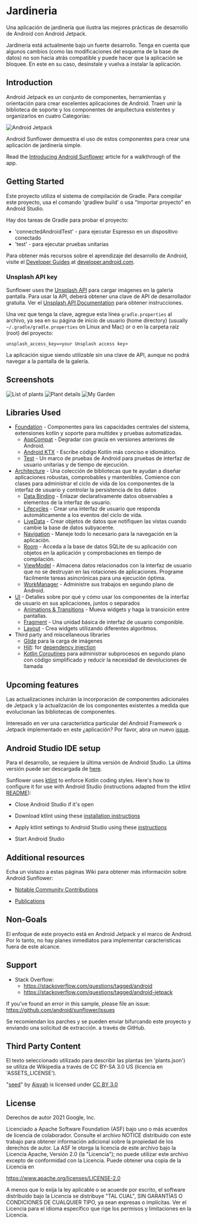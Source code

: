 Jardineria
=================

Una aplicación de jardinería que ilustra las mejores prácticas de desarrollo de Android con Android Jetpack.

Jardineria está actualmente bajo un fuerte desarrollo.
Tenga en cuenta que algunos cambios (como las modificaciones del esquema de la base de datos) no son hacia atrás
compatible y puede hacer que la aplicación se bloquee. En este
en su caso, desinstale y vuelva a instalar la aplicación.

Introduction
------------

Android Jetpack es un conjunto de componentes, herramientas y orientación para crear excelentes aplicaciones de Android. Traen
unir la biblioteca de soporte y los componentes de arquitectura existentes y organizarlos en cuatro
Categorías:

![Android Jetpack](screenshots/jetpack_donut.png "Android Jetpack Components")

Android Sunflower demuestra el uso de estos componentes para crear una aplicación de jardinería simple.

Read the
[Introducing Android Sunflower](https://medium.com/androiddevelopers/introducing-android-sunflower-e421b43fe0c2)
article for a walkthrough of the app.

Getting Started
---------------
Este proyecto utiliza el sistema de compilación de Gradle. Para compilar este proyecto, usa el 
comando 'gradlew build' o usa "Importar proyecto" en Android Studio.

Hay dos tareas de Gradle para probar el proyecto:
* 'connectedAndroidTest' - para ejecutar Espresso en un dispositivo conectado
* 'test' - para ejecutar pruebas unitarias

Para obtener más recursos sobre el aprendizaje del desarrollo de Android, visite el
[Developer Guides](https://developer.android.com/guide/) at
[developer.android.com](https://developer.android.com).

### Unsplash API key

Sunflower uses the [Unsplash API](https://unsplash.com/developers) para cargar imágenes en la galería
pantalla. Para usar la API, deberá obtener una clave de API de desarrollador gratuita. Ver el
[Unsplash API Documentation](https://unsplash.com/documentation) para obtener instrucciones.

Una vez que tenga la clave, agregue esta línea  `gradle.properties` al archivo, ya sea en su página de inicio de usuario (home
directory) (usually `~/.gradle/gradle.properties` on Linux and Mac) or o en la carpeta raíz (root) del proyecto:

```
unsplash_access_key=<your Unsplash access key>
```

La aplicación sigue siendo utilizable sin una clave de API, aunque no podrá navegar a la pantalla de la galería.

Screenshots
-----------

![List of plants](screenshots/phone_plant_list.png "A list of plants")
![Plant details](screenshots/phone_plant_detail.png "Details for a specific plant")
![My Garden](screenshots/phone_my_garden.png "Plants that have been added to your garden")

Libraries Used
--------------
* [Foundation][0] - Componentes para las capacidades centrales del sistema, extensiones kotlin y soporte para multidex y pruebas automatizadas.  
  * [AppCompat][1] - Degradar con gracia en versiones anteriores de Android.
  * [Android KTX][2] - Escribe código Kotlin más conciso e idiomático.
  * [Test][4] - Un marco de pruebas de Android para pruebas de interfaz de usuario unitarias y de tiempo de ejecución.
* [Architecture][10] - Una colección de bibliotecas que te ayudan a diseñar aplicaciones robustas, comprobables y mantenibles. Comience con clases para administrar el ciclo de vida de los componentes de la interfaz de usuario y controlar la persistencia de los datos  
  * [Data Binding][11] - Enlazar declarativamente datos observables a elementos de la interfaz de usuario.
  * [Lifecycles][12] - Crear una interfaz de usuario que responda automáticamente a los eventos del ciclo de vida.
  * [LiveData][13] - Crear objetos de datos que notifiquen las vistas cuando cambie la base de datos subyacente.
  * [Navigation][14] - Maneje todo lo necesario para la navegación en la aplicación.
  * [Room][16] - Acceda a la base de datos SQLite de su aplicación con objetos en la aplicación y comprobaciones en tiempo de compilación.
  * [ViewModel][17] - Almacena datos relacionados con la interfaz de usuario que no se destruyan en las rotaciones de aplicaciones. Programe fácilmente tareas asincrónicas para una ejecución óptima.     
  * [WorkManager][18] - Administre sus trabajos en segundo plano de Android.
* [UI][30] - Detalles sobre por qué y cómo usar los componentes de la interfaz de usuario en sus aplicaciones, juntos o separados
  * [Animations & Transitions][31] - Mueva widgets y haga la transición entre pantallas.
  * [Fragment][34] - Una unidad básica de interfaz de usuario componible.
  * [Layout][35] - Crea widgets utilizando diferentes algoritmos.
* Third party and miscellaneous libraries
  * [Glide][90] para la carga de imágenes
  * [Hilt][92]: for [dependency injection][93]
  * [Kotlin Coroutines][91] para administrar subprocesos en segundo plano con código simplificado y reducir la necesidad de devoluciones de llamada

[0]: https://developer.android.com/jetpack/components
[1]: https://developer.android.com/topic/libraries/support-library/packages#v7-appcompat
[2]: https://developer.android.com/kotlin/ktx
[4]: https://developer.android.com/training/testing/
[10]: https://developer.android.com/jetpack/arch/
[11]: https://developer.android.com/topic/libraries/data-binding/
[12]: https://developer.android.com/topic/libraries/architecture/lifecycle
[13]: https://developer.android.com/topic/libraries/architecture/livedata
[14]: https://developer.android.com/topic/libraries/architecture/navigation/
[16]: https://developer.android.com/topic/libraries/architecture/room
[17]: https://developer.android.com/topic/libraries/architecture/viewmodel
[18]: https://developer.android.com/topic/libraries/architecture/workmanager
[30]: https://developer.android.com/guide/topics/ui
[31]: https://developer.android.com/training/animation/
[34]: https://developer.android.com/guide/components/fragments
[35]: https://developer.android.com/guide/topics/ui/declaring-layout
[90]: https://bumptech.github.io/glide/
[91]: https://kotlinlang.org/docs/reference/coroutines-overview.html
[92]: https://developer.android.com/training/dependency-injection/hilt-android
[93]: https://developer.android.com/training/dependency-injection

Upcoming features
-----------------
Las actualizaciones incluirán la incorporación de componentes adicionales de Jetpack y la actualización de los componentes existentes
a medida que evolucionan las bibliotecas de componentes.

Interesado en ver una característica particular del Android Framework o Jetpack implementado en este
¿aplicación? Por favor, abra un nuevo [issue](https://github.com/android/sunflower/issues).

Android Studio IDE setup
------------------------
Para el desarrollo, se requiere la última versión de Android Studio. La última versión puede ser
descargada de [here](https://developer.android.com/studio/).

Sunflower uses [ktlint](https://ktlint.github.io/) to enforce Kotlin coding styles.
Here's how to configure it for use with Android Studio (instructions adapted
from the ktlint [README](https://github.com/shyiko/ktlint/blob/master/README.md)):

- Close Android Studio if it's open

- Download ktlint using these [installation instructions](https://github.com/pinterest/ktlint/blob/master/README.md#installation)

- Apply ktlint settings to Android Studio using these [instructions](https://github.com/pinterest/ktlint/blob/master/README.md#-with-intellij-idea)

- Start Android Studio

Additional resources
--------------------
Echa un vistazo a estas páginas Wiki para obtener más información sobre Android Sunflower:

- [Notable Community Contributions](https://github.com/android/sunflower/wiki/Notable-Community-Contributions)

- [Publications](https://github.com/android/sunflower/wiki/Sunflower-Publications)

Non-Goals
---------
El enfoque de este proyecto está en Android Jetpack y el marco de Android.
Por lo tanto, no hay planes inmediatos para implementar características fuera de este alcance.

Support
-------

- Stack Overflow:
  - https://stackoverflow.com/questions/tagged/android
  - https://stackoverflow.com/questions/tagged/android-jetpack

If you've found an error in this sample, please file an issue:
https://github.com/android/sunflower/issues

Se recomiendan los parches y se pueden enviar bifurcando este proyecto y enviando una solicitud de extracción.
a través de GitHub.

Third Party Content
-------------------
El texto seleccionado utilizado para describir las plantas (en 'plants.json') se utiliza de Wikipedia a través de CC BY-SA 3.0 US (licencia en 'ASSETS_LICENSE').

"[seed](https://thenounproject.com/search/?q=seed&i=1585971)" by [Aisyah](https://thenounproject.com/aisyahalmasyira/) is licensed under [CC BY 3.0](https://creativecommons.org/licenses/by/3.0/us/legalcode)

License
-------

Derechos de autor 2021 Google, Inc.

Licenciado a Apache Software Foundation (ASF) bajo uno o más acuerdos de licencia de colaborador. Consulte el archivo NOTICE distribuido con este trabajo para obtener información adicional sobre la propiedad de los derechos de autor. La ASF le otorga la licencia de este archivo bajo la Licencia Apache, Versión 2.0 (la "Licencia"); no puede utilizar este archivo excepto de conformidad con la Licencia. Puede obtener una copia de la Licencia en

  https://www.apache.org/licenses/LICENSE-2.0

A menos que lo exija la ley aplicable o se acuerde por escrito, el software
distribuido bajo la Licencia se distribuye "TAL CUAL", SIN
GARANTÍAS O CONDICIONES DE CUALQUIER TIPO, ya sean expresas o implícitas.  Ver el
Licencia para el idioma específico que rige los permisos y limitaciones en
la Licencia.
